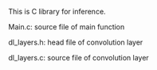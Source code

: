 This is C library for inference.

Main.c: source file of main function

dl_layers.h: head file of convolution layer

dl_layers.c: source file of convolution layer
